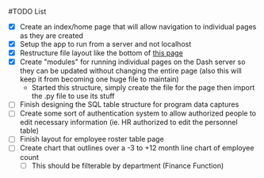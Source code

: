 #TODO List
- [x] Create an index/home page that will allow navigation to individual pages as they are created
- [x] Setup the app to run from a server and not localhost
- [x] Restructure file layout like the bottom of [this page](https://dash.plot.ly/urls)
- [x] Create "modules" for running individual pages on the Dash server so they can be updated without changing the entire page (also this will keep it from becoming one huge file to maintain)
    - Started this structure, simply create the file for the page then import the .py file to use its stuff
- [ ] Finish designing the SQL table structure for program data captures
- [ ] Create some sort of authentication system to allow authorized people to edit necessary information (ie. HR authorized to edit the personnel table)
- [ ] Finish layout for employee roster table page
- [ ] Create chart that outlines over a -3 to +12 month line chart of employee count
    - [ ] This should be filterable by department (Finance Function)